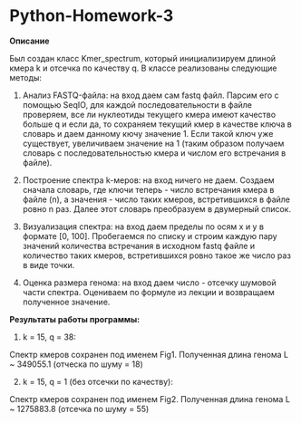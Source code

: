 # Python-Homework-3

**Описание**

Был создан класс Kmer_spectrum, который инициализируем длиной кмера k и отсечка по качеству q.
В классе реализованы следующие методы:

1. Анализ FASTQ-файла: на вход даем сам fastq файл.
Парсим его с помощью SeqIO, для каждой последовательности в файле проверяем, все ли нуклеотиды текущего кмера имеют качество больше q и если да, то сохраняем текущий кмер в качестве ключа в словарь и даем данному кючу значение 1. Если такой ключ уже существует, увеличиваем значение на 1 (таким образом получаем словарь с последовательностью кмера и числом его встречания в файле).

2. Построение спектра k-меров: на вход ничего не даем.
Создаем сначала словарь, где ключи теперь - число встречания кмера в файле (n), а значения - число таких кмеров, встретившихся в файле ровно n раз.
Далее этот словарь преобразуем в двумерный список.

3. Визуализация спектра: на вход даем пределы по осям х и у в формате [0, 100].
Пробегаемся по списку и строим каждую пару значений количества встречания в исходном fastq файле и количество таких кмеров, встретившихся ровно такое же число раз в виде точки.

4. Оценка размера генома: на вход даем число - отсечку шумовой части спектра.
Оцениваем по формуле из лекции и возвращаем полученное значение.

**Результаты работы программы:**

1) k = 15, q = 38:

Спектр кмеров сохранен под именем Fig1. 
Полученная длина генома L ~  349055.1 (отческа по шуму = 18)

2) k = 15, q = 1 (без отсечки по качеству):

Спектр кмеров сохранен под именем Fig2. 
Полученная длина генома L ~ 1275883.8 (отсечка по шуму = 55)
